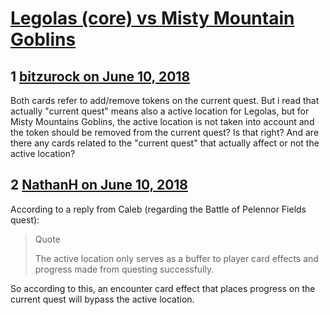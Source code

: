 # [Legolas (core) vs Misty Mountain Goblins](https://community.fantasyflightgames.com/topic/277563-legolas-core-vs-misty-mountain-goblins/)

## 1 [bitzurock on June 10, 2018](https://community.fantasyflightgames.com/topic/277563-legolas-core-vs-misty-mountain-goblins/?do=findComment&comment=3368727)

Both cards refer to add/remove tokens on the current quest. But i read that actually "current quest" means also a active location for Legolas, but for Misty Mountains Goblins, the active location is not taken into account and the token should be removed from the current quest? Is that right? And are there any cards related to the "current quest" that actually affect or not the active location?

## 2 [NathanH on June 10, 2018](https://community.fantasyflightgames.com/topic/277563-legolas-core-vs-misty-mountain-goblins/?do=findComment&comment=3368895)

According to a reply from Caleb (regarding the Battle of Pelennor Fields quest):

> Quote
> 
> The active location only serves as a buffer to player card effects and progress made from questing successfully.

So according to this, an encounter card effect that places progress on the current quest will bypass the active location.

